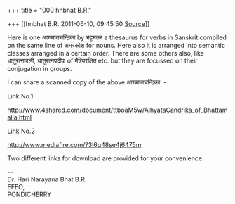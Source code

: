 +++
title = "000 hnbhat B.R."

+++
[[hnbhat B.R.	2011-06-10, 09:45:50 [Source](https://groups.google.com/g/samskrita/c/IKb5ZRY1Koo)]]



  
Here is one आख्यातचन्द्रिका by भट्टमल्ल a thesaurus for verbs in Sanskrit compiled on the same line of अमरकोश for nouns. Here also it is arranged into semantic classes arranged in a certain order. There are some others also, like धातुरत्नावली, धातुरत्नप्रदीपः of मैत्रेयरक्षित etc. but they are focussed on their conjugation in groups.  

  



I can share a scanned copy of the above आख्यातचन्द्रिका. -

  

Link No.1

  

<http://www.4shared.com/document/ttboaM5w/AlhyataCandrika_of_Bhattamalla.html>

  

Link No.2

  

<http://www.mediafire.com/?3l6q48se4j6475m>

  

Two different links for download are provided for your convenience.

--  
Dr. Hari Narayana Bhat B.R.  
EFEO,  
PONDICHERRY  

